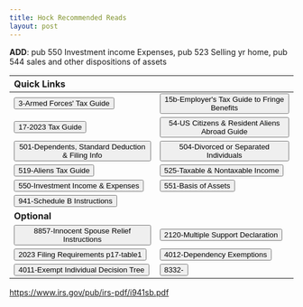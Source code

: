 ```yaml
---
title: Hock Recommended Reads
layout: post
---
```


<script> function button1() { window.open("/ea/assets/pdfs/vip/p3.pdf"); }</script>
<script> function button2() { window.open("/ea/assets/pdfs/vip/p15b.pdf"); } </script>
<script> function button3() { window.open("/ea/assets/pdfs/vip/p17.pdf"); } </script>
<script> function button4() { window.open("/ea/assets/pdfs/vip/p54.pdf"); } </script>
<script> function button5() { window.open("/ea/assets/pdfs/vip/p501.pdf"); } </script>
<script> function button6() { window.open("/ea/assets/pdfs/vip/p504.pdf"); } </script>
<script> function button7() { window.open("/ea/assets/pdfs/vip/p519.pdf"); } </script> 
<script> function button8() { window.open("/ea/assets/pdfs/vip/p525.pdf"); } </script>
<script> function button9() { window.open("/ea/assets/pdfs/vip/p550.pdf"); } </script>
<script> function button10() { window.open("/ea/assets/pdfs/vip/p551.pdf"); } </script>
<script> function button11() { window.open("/ea/assets/pdfs/vip/p554.pdf"); } </script>

<!-- Optional -->
<script> function button12() { window.open("/ea/assets/pdfs/vip/pub17.table1-1-Dollar-Filing-Req.pdf"); } </script>
<script> function button13() { window.open("/ea/assets/pdfs/vip/PTIN.Application.Checklist_Internal.Revenue.Service.pdf"); } </script>
<script> function button14() { window.open("/ea/assets/pdfs/vip/i941sb.pdf"); } </script>
<script> function button15() { window.open("/ea/assets/pdfs/vip/i8857.pdf"); } </script>
<script> function button16() { window.open("/ea/assets/pdfs/f2120.pdf"); } </script>

**ADD**: 
pub 550 Investment income  Expenses,
pub 523 Selling yr home,
pub 544 sales and other dispositions of assets

| Quick Links ||
|:-|:-|
| <button onclick="button1()">3-Armed Forces' Tax Guide</button> | <button onclick="button2()">15b-Employer's Tax Guide to Fringe Benefits</button> |
| <button onclick="button3()">17-2023 Tax Guide</button>| <button onclick="button4()">54-US Citizens & Resident Aliens Abroad Guide</button> |
| <button onclick="button5()">501-Dependents, Standard Deduction & Filing Info</button> | <button onclick="button6()">504-Divorced or Separated Individuals</button> |
| <button onclick="button7()">519-Aliens Tax Guide</button>| <button onclick="button8()">525-Taxable & Nontaxable Income</button> 
| <button onclick="button9()">550-Investment Income & Expenses</button> | <button onclick="button10()">551-Basis of Assets</button> |
|<button onclick="button14()">941-Schedule B Instructions</button> ||
| **Optional** | 
| <button onclick="button15()">8857-Innocent Spouse Relief Instructions</button> | <button onclick="button16()">2120-Multiple Support Declaration</button> |
| <button onclick="button12()">2023 Filing Requirements p17-table1</button> | <button onclick="button12()">4012-Dependency Exemptions</button> |
| <button onclick="button12()">4011-Exempt Individual Decision Tree</button> | <button onclick="button12()">8332-</button> |

https://www.irs.gov/pub/irs-pdf/i941sb.pdf